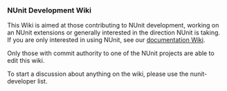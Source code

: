 ### NUnit Development Wiki

This Wiki is aimed at those contributing to NUnit development, working on an NUnit extensions or generally interested in the direction NUnit is taking. If you are only interested in using NUnit, see our [documentation Wiki](http://github.com/nunit/nunit/wiki).

Only those with commit authority to one of the NUnit projects are able to edit this wiki.

To start a discussion about anything on the wiki, please use the nunit-developer list.